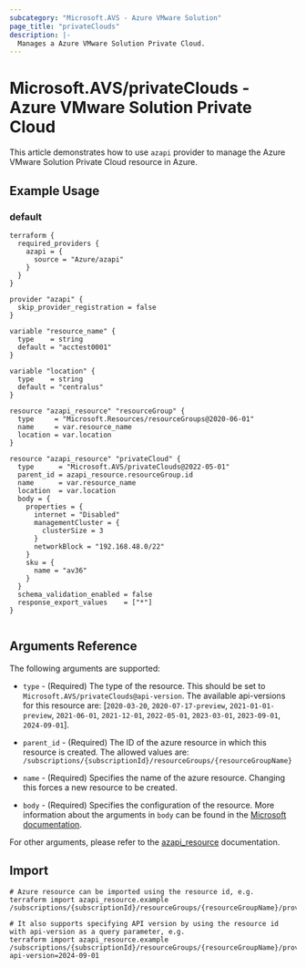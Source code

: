 ```yaml
---
subcategory: "Microsoft.AVS - Azure VMware Solution"
page_title: "privateClouds"
description: |-
  Manages a Azure VMware Solution Private Cloud.
---
```


# Microsoft.AVS/privateClouds - Azure VMware Solution Private Cloud

This article demonstrates how to use `azapi` provider to manage the Azure VMware Solution Private Cloud resource in Azure.



## Example Usage

### default

```hcl
terraform {
  required_providers {
    azapi = {
      source = "Azure/azapi"
    }
  }
}

provider "azapi" {
  skip_provider_registration = false
}

variable "resource_name" {
  type    = string
  default = "acctest0001"
}

variable "location" {
  type    = string
  default = "centralus"
}

resource "azapi_resource" "resourceGroup" {
  type     = "Microsoft.Resources/resourceGroups@2020-06-01"
  name     = var.resource_name
  location = var.location
}

resource "azapi_resource" "privateCloud" {
  type      = "Microsoft.AVS/privateClouds@2022-05-01"
  parent_id = azapi_resource.resourceGroup.id
  name      = var.resource_name
  location  = var.location
  body = {
    properties = {
      internet = "Disabled"
      managementCluster = {
        clusterSize = 3
      }
      networkBlock = "192.168.48.0/22"
    }
    sku = {
      name = "av36"
    }
  }
  schema_validation_enabled = false
  response_export_values    = ["*"]
}


```



## Arguments Reference

The following arguments are supported:

* `type` - (Required) The type of the resource. This should be set to `Microsoft.AVS/privateClouds@api-version`. The available api-versions for this resource are: [`2020-03-20`, `2020-07-17-preview`, `2021-01-01-preview`, `2021-06-01`, `2021-12-01`, `2022-05-01`, `2023-03-01`, `2023-09-01`, `2024-09-01`].

* `parent_id` - (Required) The ID of the azure resource in which this resource is created. The allowed values are:  
  `/subscriptions/{subscriptionId}/resourceGroups/{resourceGroupName}`

* `name` - (Required) Specifies the name of the azure resource. Changing this forces a new resource to be created.

* `body` - (Required) Specifies the configuration of the resource. More information about the arguments in `body` can be found in the [Microsoft documentation](https://learn.microsoft.com/en-us/azure/templates/Microsoft.AVS/privateClouds?pivots=deployment-language-terraform).

For other arguments, please refer to the [azapi_resource](https://registry.terraform.io/providers/Azure/azapi/latest/docs/resources/resource) documentation.

## Import

 ```shell
 # Azure resource can be imported using the resource id, e.g.
 terraform import azapi_resource.example /subscriptions/{subscriptionId}/resourceGroups/{resourceGroupName}/providers/Microsoft.AVS/privateClouds/{resourceName}
 
 # It also supports specifying API version by using the resource id with api-version as a query parameter, e.g.
 terraform import azapi_resource.example /subscriptions/{subscriptionId}/resourceGroups/{resourceGroupName}/providers/Microsoft.AVS/privateClouds/{resourceName}?api-version=2024-09-01
 ```
